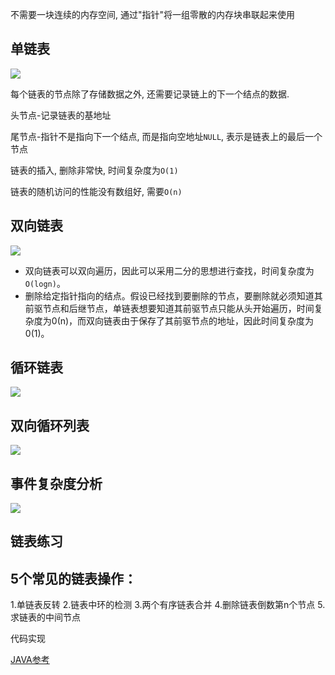 不需要一块连续的内存空间, 通过"指针"将一组零散的内存块串联起来使用



## 单链表

![](https://ws1.sinaimg.cn/large/006tKfTcly1g064mfwwetj30r208xaaq.jpg)

每个链表的节点除了存储数据之外, 还需要记录链上的下一个结点的数据.

头节点-记录链表的基地址

尾节点-指针不是指向下一个结点, 而是指向空地址`NULL`, 表示是链表上的最后一个节点

链表的插入, 删除非常快, 时间复杂度为`O(1)`

链表的随机访问的性能没有数组好, 需要`O(n)`

## 双向链表

![](https://ws3.sinaimg.cn/large/006tKfTcly1g064tqjbu9j30oo07lmxw.jpg)

- 双向链表可以双向遍历，因此可以采用二分的思想进行查找，时间复杂度为`O(logn)`。
- 删除给定指针指向的结点。假设已经找到要删除的节点，要删除就必须知道其前驱节点和后继节点，单链表想要知道其前驱节点只能从头开始遍历，时间复杂度为0(n)，而双向链表由于保存了其前驱节点的地址，因此时间复杂度为0(1)。







## 循环链表

![](https://ws4.sinaimg.cn/large/006tKfTcly1g064sdm11jj30q408t0tf.jpg)



## 双向循环列表

![](https://ws2.sinaimg.cn/large/006tKfTcly1g06u1wh2jrj30q10a6jsg.jpg)

## 事件复杂度分析



![](https://ws3.sinaimg.cn/large/006tKfTcly1g06u1fmjedj30dh094gml.jpg)





## 链表练习

## 5个常见的链表操作：
1.单链表反转
2.链表中环的检测
3.两个有序链表合并
4.删除链表倒数第n个节点
5.求链表的中间节点



代码实现

[JAVA参考](https://mp.weixin.qq.com/s?__biz=MzAwMjk5Mjk3Mw==&mid=2247484035&idx=1&sn=3f25a817c1ba1467080ca52bdccf04d5&chksm=9ac0bca1adb735b71303b9d61fe534f1858bfddb903a45090d1ecf3ef7ce39954e08678f0fc8&scene=21#wechat_redirect)





